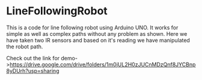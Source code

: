 # LineFollowingRobot
This is a code for line following robot using Arduino UNO.
It works for simple as well as complex paths without any problem as shown.
Here we have taken two IR sensors and based on it's reading we have manipulated the robot path.

Check out the link for demo->https://drive.google.com/drive/folders/1m0jUL2H0zJUCnMDzQnf8JYCBnp8yDUrh?usp=sharing

